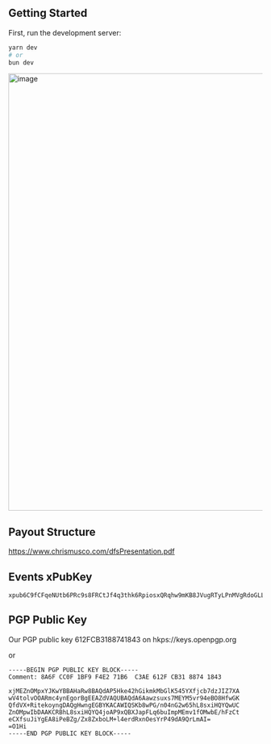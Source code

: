 ## Getting Started

First, run the development server:

```bash
yarn dev
# or
bun dev
```

<img width="867" alt="image" src="https://github.com/bitcoinbrisbane/bitcoinpokertour/assets/8411406/452d4695-c59a-453f-85f1-3b126df9bf4e">

## Payout Structure
https://www.chrismusco.com/dfsPresentation.pdf

## Events xPubKey

```text
xpub6C9fCFqeNUtb6PRc9s8FRCtJf4q3thk6RpiosxQRqhw9mKB8JVugRTyLPnMVgRdoGLLT7yy9sMz1svhUMo9HHpxJSLwKpMCFQcsGpoAmZUL
```

## PGP Public Key

Our PGP public key 612FCB3188741843 on hkps://keys.openpgp.org

or

```text
-----BEGIN PGP PUBLIC KEY BLOCK-----
Comment: 8A6F CC0F 1BF9 F4E2 71B6  C3AE 612F CB31 8874 1843

xjMEZnOMpxYJKwYBBAHaRw8BAQdAP5Hke42hGikmkMbGlK545YXfjcb7dzJIZ7XA
wV4tolvOOARmc4ynEgorBgEEAZdVAQUBAQdA6Aawzsuxs7MEYM5vr94eBO8HfwGK
QfdVX+RitekoyngDAQgHwngEGBYKACAWIQSKb8wPG/n04nG2w65hL8sxiHQYQwUC
ZnOMpwIbDAAKCRBhL8sxiHQYQ4joAP9xQBXJapFLq6buImpMEmv1fOMwbE/hFzCt
eCXfsuJiYgEA8iPeBZg/Zx8ZxboLM+l4erdRxnOesYrP49dA9QrLmAI=
=O1Hi
-----END PGP PUBLIC KEY BLOCK-----
```
